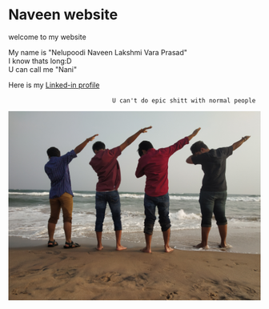 # Naveen website

welcome to my website

My name is "Nelupoodi Naveen Lakshmi Vara Prasad"  
I know thats long:D  
U can call me "Nani"

Here is my [Linked-in profile](https://www.linkedin.com/in/nelupoodi-naveen-3356a7201/)

                                 U can't do epic shitt with normal people


![photo](photo.png)